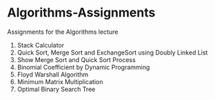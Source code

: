 # Algorithms-Assignments
Assignments for the Algorithms lecture

1. Stack Calculator
2. Quick Sort, Merge Sort and ExchangeSort using Doubly Linked List
3. Show Merge Sort and Quick Sort Process
4. Binomial Coefficient by Dynamic Programming
5. Floyd Warshall Algorithm 
6. Minimum Matrix Multiplication
7. Optimal Binary Search Tree
